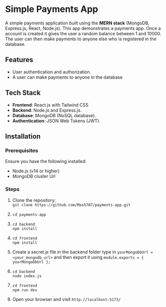 # Simple Payments App

A simple payments application built using the **MERN stack** (MongoDB, Express.js, React, Node.js). This app demonstrates a payments app.
Once a account is created it gives the user a random balance between 1 and 10000. The user can then make payments to anyone else who is registered in the database.

## Features

- User authentication and authorization.
- A user can make payments to anyone in the database

## Tech Stack

- **Frontend**: React.js with Tailwind CSS 
- **Backend**: Node.js and Express.js.
- **Database**: MongoDB (NoSQL database).
- **Authentication**: JSON Web Tokens (JWT).

## Installation

### Prerequisites
Ensure you have the following installed:
- Node.js (v14 or higher)
- MongoDB cluster Url

### Steps
1. Clone the repository: <br>
   `git clone https://github.com/Mash707/payments-app.git`

2. `cd payments-app`

3. `cd backend`<br>`npm install`

4. `cd frontend` <br> `npm install`

5. Create a secret.js file in the backend folder type in `yourMongoDbUrl = <your_mongodb_url>` and then export it using `module.exports = { yourMongoDbUrl };`

6. `cd backend`<br>`node index.js`

7. `cd frontend`<br>`npm run dev`

8. Open your browser and visit `http://localhost:5173/`

